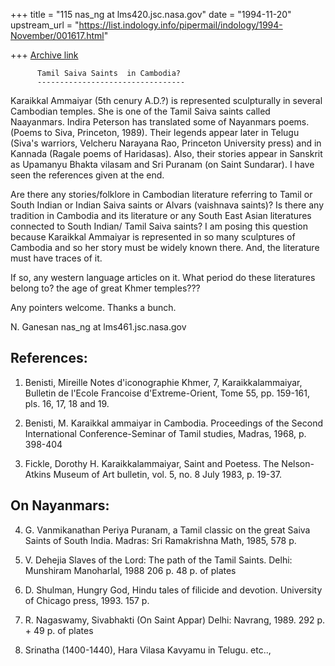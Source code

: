 +++
title = "115 nas_ng at lms420.jsc.nasa.gov"
date = "1994-11-20"
upstream_url = "https://list.indology.info/pipermail/indology/1994-November/001617.html"

+++
[Archive link](https://list.indology.info/pipermail/indology/1994-November/001617.html)

          Tamil Saiva Saints  in Cambodia?
          ---------------------------------

Karaikkal Ammaiyar (5th cenury A.D.?) is represented sculpturally in several
Cambodian temples. She is one of the Tamil Saiva saints called Naayanmars.
Indira Peterson has translated some of Nayanmars poems. (Poems to Siva,
Princeton, 1989). Their legends appear later in Telugu (Siva's warriors, 
Velcheru Narayana Rao, Princeton University press) and in Kannada 
(Ragale poems of Haridasas). Also, their stories appear in Sanskrit as
Upamanyu Bhakta vilasam and Sri Puranam (on Saint Sundarar).  I have 
seen the references given at the end.

Are there any stories/folklore in Cambodian literature referring 
to Tamil or South Indian or Indian Saiva saints or Alvars (vaishnava saints)?
Is there any tradition in Cambodia and its literature or any South East
Asian literatures connected to South Indian/ Tamil Saiva saints?
I am posing this question because Karaikkal Ammaiyar is represented in so many
sculptures of Cambodia and so her story must be widely known there.
And, the literature must have traces of it.

If so, any western language articles on it. What period
do these literatures belong to? the age of great Khmer temples???

Any pointers welcome. Thanks a bunch.

N. Ganesan
nas_ng at lms461.jsc.nasa.gov

References:
-----------
1) Benisti, Mireille
Notes d'iconographie Khmer, 7, Karaikkalammaiyar,
Bulletin de l'Ecole Francoise d'Extreme-Orient, Tome 55,
pp. 159-161, pls. 16, 17, 18 and 19.

2) Benisti, M.
Karaikkal ammaiyar in Cambodia.
Proceedings of the Second International Conference-Seminar
of Tamil studies, Madras, 1968, p. 398-404

3) Fickle, Dorothy H.
Karaikkalammaiyar, Saint and Poetess.
The Nelson-Atkins Museum of Art bulletin, vol. 5, no. 8
July 1983, p. 19-37.

On Nayanmars:
-------------
4) G. Vanmikanathan
Periya Puranam, a Tamil classic on the great Saiva Saints of
South India.
Madras: Sri Ramakrishna Math, 1985, 578 p.

5) V. Dehejia
Slaves of the Lord: The path of the Tamil Saints.
Delhi: Munshiram Manoharlal, 1988 206 p. 48 p. of plates

6) D. Shulman,
Hungry God, Hindu tales of filicide and devotion.
University of Chicago press, 1993. 157 p.

7) R. Nagaswamy, Sivabhakti (On Saint Appar)
Delhi: Navrang, 1989. 292 p. + 49 p. of plates

8) Srinatha (1400-1440), Hara Vilasa Kavyamu
in Telugu.
etc..,







